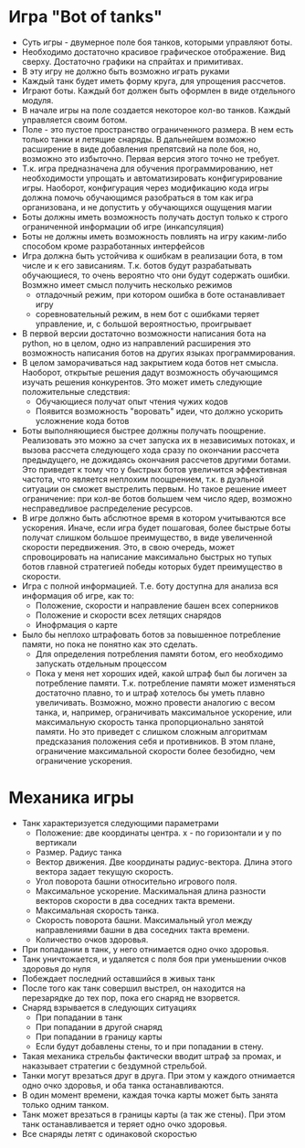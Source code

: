 # Игра "Bot of tanks"
- Суть игры - двумерное поле боя танков, которыми управляют боты.
- Необходимо достаточно красивое графическое отображение. Вид сверху. Достаточно графики на спрайтах и примитивах.
- В эту игру не должно быть возможно играть руками
- Каждый танк будет иметь форму круга, для упрощения рассчетов.
- Играют боты. Каждый бот должен быть оформлен в виде отдельного модуля.
- В начале игры на поле создается некоторое кол-во танков. Каждый управляется своим ботом.
- Поле - это пустое пространство ограниченного размера. В нем есть только танки и летящие снаряды.
    В дальнейшем возможно расширение в виде добавления препятсвий на поле боя, но, возможно это избыточно. 
    Первая версия этого точно не требует.
- Т.к. игра предназначена для обучения программированию, нет необходимости упрощать и автоматизировать конфигурирование игры.
    Наоборот, конфигурация через модификацию кода игры должна помочь обучающимся разобраться в том как игра организована,
    и не допустить у обучающихся ощущения магии
- Боты должны иметь возможность получать доступ только к строго ограниченной информации об игре (инкапсуляция)
- Боты не должны иметь возможность повлиять на игру каким-либо способом кроме разработанных интерфейсов
- Игра должна быть устойчива к ошибкам в реализации бота, в том числе и к его зависаниям.
    Т.к. ботов будут разрабатывать обучающиеся, то очень вероятно что они будут содержать ошибки.
    Возмжно имеет смысл получить несколько режимов
    - отладочный режим, при котором ошибка в боте останавливает игру
    - соревновательный режим, в нем бот с ошибками теряет управление, и, с большой вероятностью, проигрывает
- В первой версии достаточно возможности написания бота на python, но в целом, одно из направлений расширения
    это возможность написания ботов на других языках программирования.
- В целом заморачиваться над закрытием кода ботов нет смысла.
    Наоборот, открытые решения дадут возможность обучающимся изучать решения конкурентов.
    Это может иметь следующие положительные следствия:
    - Обучающиеся получат опыт чтения чужих кодов
    - Появится возможность "воровать" идеи, что должно ускорить усложнение кода ботов
- Боты выполняющиеся быстрее должны получать поощрение. 
    Реализовать это можно за счет запуска их в независимых потоках, 
    и вызова рассчета следующего хода сразу по окончании рассчета предыдущего, не дожидаясь окончания рассчетов
    другими ботами. Это приведет к тому что у быстрых ботов увеличится эффективная частота, 
    что является неплохим поощрением, т.к. в дуэльной ситуации он сможет выстрелить первым. 
    Но такое решение имеет ограничение: при кол-ве ботов большем чем число ядер, возможно несправедливое распределение ресурсов.
- В игре должно быть абслютное время в котором учитываются все ускорения. 
    Иначе, если игра будет пошаговая, более быстрые боты получат слишком большое преимущество, в виде увеличенной
    скорости передвижения. Это, в свою очередь, может спровоцировать на написание максимально быстрых но тупых ботов
    главной стратегией победы которых будет преимущество в скорости.
- Игра с полной информацией. Т.е. боту доступна для анализа вся информация об игре, как то:
    - Положение, скорости и направление башен всех соперников
    - Положение и скорости всех летящих снарядов
    - Инофрмация о карте
- Было бы неплохо штрафовать ботов за повышенное потребление памяти, но пока не понятно как это сделать.
    - Для определения потребления памяти ботом, его необходимо запускать отдельным процессом
    - Пока у меня нет хороших идей, какой штраф был бы логичен за потребление памяти.
        Т.к. потребление памяти может изменяться достаточно плавно, то и штраф хотелось бы уметь плавно увеличивать.
        Возможно, можно провести аналогию с весом танка, и, например, ограничивать максимальное ускорение, 
        или максимальную скорость танка пропорционально занятой памяти. Но это приведет с слишком сложным алгоритмам 
        предсказания положения себя и противников. В этом плане, ограничение максимальной скорости более безобидно, 
        чем ограничение ускорения.

# Механика игры
- Танк характеризуется следующими параметрами
    - Положение: две координаты центра. x - по горизонтали и y по вертикали
    - Размер. Радиус танка
    - Вектор движения. Две координаты радиус-вектора. Длина этого вектора задает текущую скорость.
    - Угол поворота башни относительно игрового поля.
    - Максимальное ускорение. Маскимальная длина разности векторов скорости в два соседних такта времени.
    - Максимальная скорость танка.
    - Скорость поворота башни. Максимальный угол между направлениями башни в два соседних такта времени.
    - Количество очков здоровья.
- При попадании в танк, у него отнимается одно очко здоровья.
- Танк уничтожается, и удаляется с поля боя при уменьшении очков здоровья до нуля
- Побеждает последний оставшийся в живых танк
- После того как танк совершил выстрел, он находится на перезарядке до тех пор, пока его снаряд не взорвется.
- Снаряд взрывается в следующих ситуациях
    - При попадании в танк
    - При попадании в другой снаряд
    - При попадании в границу карты
    - Если будут добавлены стены, то и при попадании в стену.
- Такая механика стрельбы фактически вводит штраф за промах, и наказывает стратегии с бездумной стрельбой.
- Танки могут врезаться друг в друга. При этом у каждого отнимается одно очко здоровья, и оба танка останавливаются.
- В один момент времени, каждая точка карты может быть занята только одним танком.
- Танк может врезаться в границы карты (а так же стены). При этом танк останавливается и теряет одно очко здоровья.
- Все снаряды летят с одинаковой скоростью
